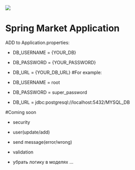 ![](/Users/evgen/IDEAProjects/Рабочие/SpringHW8/WebMarket.png)
# Spring Market Application

ADD to Application.properties:

- DB_USERNAME = {YOUR_DB}

- DB_PASSWORD = {YOUR_PASSWORD}

- DB_URL = {YOUR_DB_URL}
#For example:

* DB_USERNAME = root

* DB_PASSWORD = super_password

* DB_URL = jdbc:postgresql://localhost:5432/MYSQL_DB


[comment]: <README.md> (before the start of application you have to add environment variables:)

[comment]: </README.md> (  DB_USERNAME - prod)

[comment]: </README.md> (  DB_PASSWORD - password of user)

[comment]: </README.md> (  DB_URL - database URL)

[comment]: </README.md> (for example:)

[comment]: </README.md> (  export DB_USERNAME=prod)

[comment]: </README.md> (  export DB_PASSWORD=super_password)

[comment]: </README.md> (  export DB_URL=jdbc:postgresql://localhost:5432/postgres)

#Coming soon

- security

- user(update/add)

- send message(error/wrong)

- validation

- убрать логику в моделях
...
